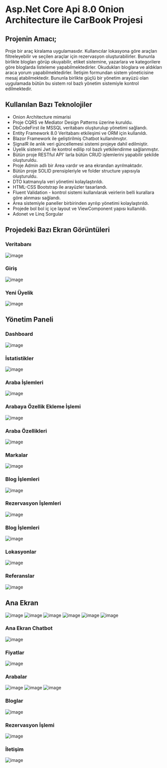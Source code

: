 # Asp.Net Core Api 8.0 Onion Architecture ile CarBook Projesi
## Projenin Amacı;
Proje bir araç kiralama uygulamasıdır. Kullanıcılar lokasyona göre araçları filtreleyebilir ve seçilen araçlar için rezervasyon oluşturabilirler. Bununla birlikte blogları görüp okuyabilir, etiket sistemine, yazarlara ve kategorilere göre bloglarda listeleme yapabilmektedirler. Okudukları bloglara ve aldıkları araca yorum yapabilmektedirler. İletişim formundan sistem yöneticisine mesaj atabilmektedir. Bununla birlikte güçlü bir yönetim arayüzü olan uygulamada bütün bu sistem rol bazlı yönetim sistemiyle kontrol edilmektedir.
##  Kullanılan Bazı Teknolojiler
*  Onion Architecture mimarisi
*  Proje CQRS ve Mediator Design Patterns üzerine kuruldu.
*  DbCodeFirst ile MSSQL veritabanı oluşturulup yönetimi sağlandı.
*  Entity Framework 8.0 Veritabanı etkileşimi ve ORM için kullanıldı.
*  Blazor Framework ile geliştirilmiş Chatbot kullanılmıştır.
*  SignalR ile anlık veri güncellemesi sistemi projeye dahil edilmiştir.
*  Üyelik sistemi Jwt ile kontrol edilip rol bazlı yetkilendirme sağlanmıştır.
*  Bütün proje RESTful API' larla bütün CRUD işlemlerini yapabilir şekilde oluşturuldu.
*  Proje Admin adlı bir Area vardır ve ana ekrandan ayrılmaktadır. 
*  Bütün proje SOLID prensipleriyle ve folder structure yapısıyla oluşturuldu.
*  DTO katmanıyla veri yönetimi kolaylaştırıldı.
*  HTML-CSS Bootstrap ile arayüzler tasarlandı.
*  Fluent Validation - kontrol sistemi kullanılarak veirlerin belli kurallara göre alınması sağlandı.
*  Area sistemiyle paneller birbirinden ayrılıp yönetimi kolaylaştırıldı.
*  Projede bol bol iç içe layout ve ViewComponent yapısı kullanıldı.
*  Adonet ve Linq Sorgular

##  Projedeki Bazı Ekran Görüntüleri
### Veritabanı
![image](https://github.com/user-attachments/assets/4cfb2433-ad06-48ac-9385-5cd66179669e)
### Giriş
![image](https://github.com/user-attachments/assets/810ed242-84f0-420b-902e-0ddaf717d487)
### Yeni Üyelik 
![image](https://github.com/user-attachments/assets/ade318af-73a0-41b6-bef1-823532af0bdf)
## Yönetim Paneli
### Dashboard
![image](https://github.com/user-attachments/assets/b3d491fe-dcc5-489c-989d-ec52dc65dc93)
### İstatistikler
![image](https://github.com/user-attachments/assets/ac0ea177-417b-4ebe-a4b1-51cdcfeac5b2)
### Araba İşlemleri
![image](https://github.com/user-attachments/assets/a348b514-ad8c-44c7-a2e0-59e9b81124df)
### Arabaya Özellik Ekleme İşlemi 
![image](https://github.com/user-attachments/assets/9efe265b-8708-4db6-91d5-9ae1a403d6bf)
### Araba Özellikleri
![image](https://github.com/user-attachments/assets/2bbd8b5f-0084-410f-948b-ff519fe1fb37)
### Markalar 
![image](https://github.com/user-attachments/assets/ac157b49-97d3-4f6c-a72c-7325a2242134)
### Blog İşlemleri 
![image](https://github.com/user-attachments/assets/fc218736-dca9-4564-acef-8e3c6c7b129b)
### Rezervasyon İşlemleri
![image](https://github.com/user-attachments/assets/74c7670b-ba93-48f8-b571-079b1e781af9)
### Blog İşlemleri
![image](https://github.com/user-attachments/assets/5a6ed882-3249-4b86-96f6-89740b3e1876)
### Lokasyonlar 
![image](https://github.com/user-attachments/assets/33c548a9-df68-4441-8fbd-4561de3d3335)
### Referanslar
![image](https://github.com/user-attachments/assets/55b41ba4-9005-4107-b74d-4dbe05e18816)
## Ana Ekran 
![image](https://github.com/user-attachments/assets/536dbdf4-812d-428d-8bad-35950f9ee33f)
![image](https://github.com/user-attachments/assets/b415d332-670e-44e9-9d92-3837e83fbd5c)
![image](https://github.com/user-attachments/assets/4cde7be0-b9ba-4f29-93eb-8fa34360e6e9)
![image](https://github.com/user-attachments/assets/9c94bbe9-5f2d-41b6-a00d-0ddcbfc55ae3)
![image](https://github.com/user-attachments/assets/92908053-327a-4965-9bb0-893dbf0f083d)
![image](https://github.com/user-attachments/assets/2e7cafc9-d77d-4d4a-8307-de8060006328)

### Ana Ekran Chatbot
![image](https://github.com/user-attachments/assets/53390dd5-42e3-4cec-8939-7e2a862c001e)
### Fiyatlar
![image](https://github.com/user-attachments/assets/2efbf5d5-2db9-4aa4-997a-4468b2f3336b)
### Arabalar
![image](https://github.com/user-attachments/assets/a28fe975-c68d-4c23-9b89-f27425550a83)
![image](https://github.com/user-attachments/assets/f4470015-c0b9-4e82-bf2a-4fa7b5156aa4)
![image](https://github.com/user-attachments/assets/855a290d-2c51-4426-9ac6-22f4e2c89f3a)
### Bloglar
![image](https://github.com/user-attachments/assets/00949ca9-f0b6-4ac1-9859-0137eaedf092)
### Rezervasyon İşlemi
![image](https://github.com/user-attachments/assets/ce8e0364-e662-44f7-8268-8a42963de349)
### İletişim 
![image](https://github.com/user-attachments/assets/9f42b1d9-1365-4e4f-8a0c-d133e6b45288)























